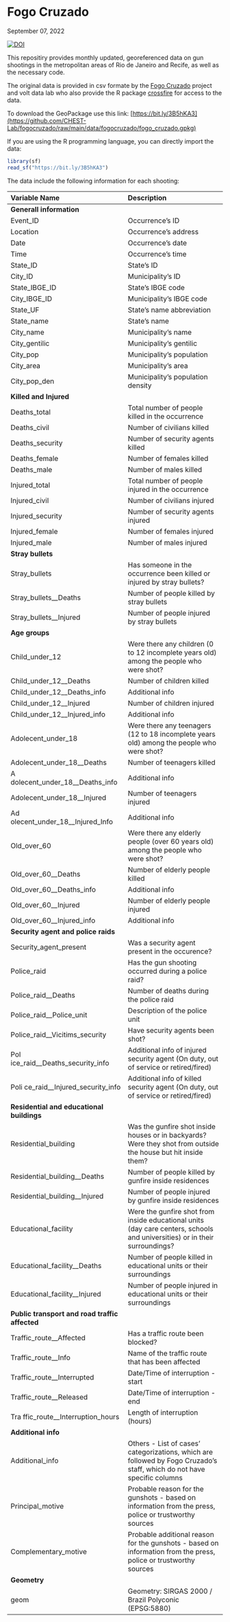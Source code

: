 Fogo Cruzado
================
September 07, 2022

<!-- README.md is generated from README.Rmd. Please edit that file -->

<!-- badges: start -->

[![DOI](https://zenodo.org/badge/DOI/10.5281/zenodo.7056702.svg)](https://doi.org/10.5281/zenodo.7056702)

<!-- badges: end -->

This repositiry provides monthly updated, georeferenced data on gun
shootings in the metropolitan areas of Rio de Janeiro and Recife, as
well as the necessary code.

The original data is provided in csv formate by the [Fogo
Cruzado](https://fogocruzado.org.br) project and volt data lab who also
provide the R package
[crossfire](https://github.com/voltdatalab/crossfire) for access to the
data.

To download the GeoPackage use this link:
[https://bit.ly/3B5hKA3](https://github.com/CHEST-Lab/fogocruzado/raw/main/data/fogocruzado/fogo_cruzado.gpkg)

If you are using the R programming language, you can directly import the
data:

``` r
library(sf)
read_sf("https://bit.ly/3B5hKA3")
```

The data include the following information for each shooting:

| Variable Name                                  | Description                                                                                                                |
| :--------------------------------------------- | :------------------------------------------------------------------------------------------------------------------------- |
| **Generall information**                       |                                                                                                                            |
| Event\_ID                                      | Occurrence’s ID                                                                                                            |
| Location                                       | Occurrence’s address                                                                                                       |
| Date                                           | Occurrence’s date                                                                                                          |
| Time                                           | Occurrence’s time                                                                                                          |
| State\_ID                                      | State’s ID                                                                                                                 |
| City\_ID                                       | Municipality’s ID                                                                                                          |
| State\_IBGE\_ID                                | State’s IBGE code                                                                                                          |
| City\_IBGE\_ID                                 | Municipality’s IBGE code                                                                                                   |
| State\_UF                                      | State’s name abbreviation                                                                                                  |
| State\_name                                    | State’s name                                                                                                               |
| City\_name                                     | Municipality’s name                                                                                                        |
| City\_gentilic                                 | Municipality’s gentilic                                                                                                    |
| City\_pop                                      | Municipality’s population                                                                                                  |
| City\_area                                     | Municipality’s area                                                                                                        |
| City\_pop\_den                                 | Municipality’s population density                                                                                          |
| **Killed and Injured**                         |                                                                                                                            |
| Deaths\_total                                  | Total number of people killed in the occurrence                                                                            |
| Deaths\_civil                                  | Number of civilians killed                                                                                                 |
| Deaths\_security                               | Number of security agents killed                                                                                           |
| Deaths\_female                                 | Number of females killed                                                                                                   |
| Deaths\_male                                   | Number of males killed                                                                                                     |
| Injured\_total                                 | Total number of people injured in the occurrence                                                                           |
| Injured\_civil                                 | Number of civilians injured                                                                                                |
| Injured\_security                              | Number of security agents injured                                                                                          |
| Injured\_female                                | Number of females injured                                                                                                  |
| Injured\_male                                  | Number of males injured                                                                                                    |
| **Stray bullets**                              |                                                                                                                            |
| Stray\_bullets                                 | Has someone in the occurrence been killed or injured by stray bullets?                                                     |
| Stray\_bullets\_\_Deaths                       | Number of people killed by stray bullets                                                                                   |
| Stray\_bullets\_\_Injured                      | Number of people injured by stray bullets                                                                                  |
| **Age groups**                                 |                                                                                                                            |
| Child\_under\_12                               | Were there any children (0 to 12 incomplete years old) among the people who were shot?                                     |
| Child\_under\_12\_\_Deaths                     | Number of children killed                                                                                                  |
| Child\_under\_12\_\_Deaths\_info               | Additional info                                                                                                            |
| Child\_under\_12\_\_Injured                    | Number of children injured                                                                                                 |
| Child\_under\_12\_\_Injured\_info              | Additional info                                                                                                            |
| Adolecent\_under\_18                           | Were there any teenagers (12 to 18 incomplete years old) among the people who were shot?                                   |
| Adolecent\_under\_18\_\_Deaths                 | Number of teenagers killed                                                                                                 |
| A dolecent\_under\_18\_\_Deaths\_info          | Additional info                                                                                                            |
| Adolecent\_under\_18\_\_Injured                | Number of teenagers injured                                                                                                |
| Ad olecent\_under\_18\_\_Injured\_Info         | Additional info                                                                                                            |
| Old\_over\_60                                  | Were there any elderly people (over 60 years old) among the people who were shot?                                          |
| Old\_over\_60\_\_Deaths                        | Number of elderly people killed                                                                                            |
| Old\_over\_60\_\_Deaths\_info                  | Additional info                                                                                                            |
| Old\_over\_60\_\_Injured                       | Number of elderly people injured                                                                                           |
| Old\_over\_60\_\_Injured\_info                 | Additional info                                                                                                            |
| **Security agent and police raids**            |                                                                                                                            |
| Security\_agent\_present                       | Was a security agent present in the occurence?                                                                             |
| Police\_raid                                   | Has the gun shooting occurred during a police raid?                                                                        |
| Police\_raid\_\_Deaths                         | Number of deaths during the police raid                                                                                    |
| Police\_raid\_\_Police\_unit                   | Description of the police unit                                                                                             |
| Police\_raid\_\_Vicitims\_security             | Have security agents been shot?                                                                                            |
| Pol ice\_raid\_\_Deaths\_security\_info        | Additional info of injured security agent (On duty, out of service or retired/fired)                                       |
| Poli ce\_raid\_\_Injured\_security\_info       | Additional info of killed security agent (On duty, out of service or retired/fired)                                        |
| **Residential and educational buildings**      |                                                                                                                            |
| Residential\_building                          | Was the gunfire shot inside houses or in backyards? Were they shot from outside the house but hit inside them?             |
| Residential\_building\_\_Deaths                | Number of people killed by gunfire inside residences                                                                       |
| Residential\_building\_\_Injured               | Number of people injured by gunfire inside residences                                                                      |
| Educational\_facility                          | Were the gunfire shot from inside educational units (day care centers, schools and universities) or in their surroundings? |
| Educational\_facility\_\_Deaths                | Number of people killed in educational units or their surroundings                                                         |
| Educational\_facility\_\_Injured               | Number of people injured in educational units or their surroundings                                                        |
| **Public transport and road traffic affected** |                                                                                                                            |
| Traffic\_route\_\_Affected                     | Has a traffic route been blocked?                                                                                          |
| Traffic\_route\_\_Info                         | Name of the traffic route that has been affected                                                                           |
| Traffic\_route\_\_Interrupted                  | Date/Time of interruption - start                                                                                          |
| Traffic\_route\_\_Released                     | Date/Time of interruption - end                                                                                            |
| Tra ffic\_route\_\_Interruption\_hours         | Length of interruption (hours)                                                                                             |
| **Additional info**                            |                                                                                                                            |
| Additional\_info                               | Others - List of cases’ categorizations, which are followed by Fogo Cruzado’s staff, which do not have specific columns    |
| Principal\_motive                              | Probable reason for the gunshots - based on information from the press, police or trustworthy sources                      |
| Complementary\_motive                          | Probable additional reason for the gunshots - based on information from the press, police or trustworthy sources           |
| **Geometry**                                   |                                                                                                                            |
| geom                                           | Geometry: SIRGAS 2000 / Brazil Polyconic (EPSG:5880)                                                                       |
